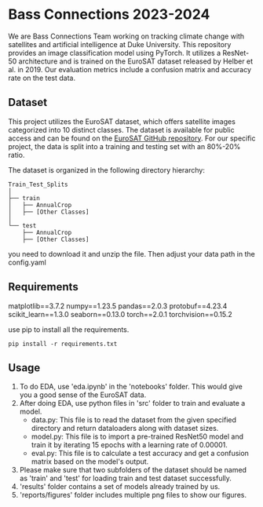 # Bass Connections 2023-2024
We are Bass Connections Team working on tracking climate change with satellites and artificial intelligence at Duke University. This repository provides an image classification model using PyTorch. It utilizes a ResNet-50 architecture and is trained on the EuroSAT dataset released by Helber et al. in 2019. Our evaluation metrics include a confusion matrix and accuracy rate on the test data.

## Dataset
This project utilizes the EuroSAT dataset, which offers satellite images categorized into 10 distinct classes. The dataset is available for public access and can be found on the [EuroSAT GitHub repository](https://github.com/phelber/EuroSAT). For our specific project, the data is split into a training and testing set with an 80%-20% ratio.

The dataset is organized in the following directory hierarchy:

```
Train_Test_Splits
│
├── train
│   ├── AnnualCrop
│   ├── [Other Classes]
│
└── test
    ├── AnnualCrop
    ├── [Other Classes]
```

you need to download it and unzip the file. Then adjust your data path in the config.yaml

## Requirements
matplotlib==3.7.2
numpy==1.23.5
pandas==2.0.3
protobuf==4.23.4
scikit_learn==1.3.0
seaborn==0.13.0
torch==2.0.1
torchvision==0.15.2

use pip to install all the requirements.
```
pip install -r requirements.txt
```

## Usage
1. To do EDA, use 'eda.ipynb' in the 'notebooks' folder. This would give you a good sense of the EuroSAT data.
2. After doing EDA, use python files in 'src' folder to train and evaluate a model.
   * data.py: This file is to read the dataset from the given specified directory and return dataloaders along with dataset sizes.
   * model.py: This file is to import a pre-trained ResNet50 model and train it by iterating 15 epochs with a learning rate of 0.00001.
   * eval.py: This file is to calculate a test accuracy and get a confusion matrix based on the model's output.
3. Please make sure that two subfolders of the dataset should be named as 'train' and 'test' for loading train and test dataset successfully.
4. 'results' folder contains a set of models already trained by us.
5. 'reports/figures' folder includes multiple png files to show our figures.
